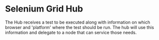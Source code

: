 # Selenium Grid Hub

The Hub receives a test to be executed along with information on which browser and 'platform' where the test should be run. The hub will use this information and delegate to a node that can service those needs.